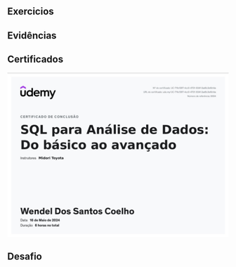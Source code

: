 ## Exercicios 


## Evidências


## Certificados

![Curso SQL](https://github.com/WendeldsCoelho/Programa-De-Bolsas-Compass-Uol/blob/main/assets/img/Certificado_SQL.jpeg)

## Desafio

